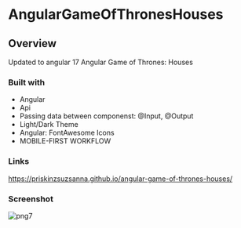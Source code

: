 # AngularGameOfThronesHouses

## Overview
Updated to angular 17
Angular Game of Thrones: Houses 

### Built with

- Angular
- Api
- Passing data between componenst: @Input, @Output
- Light/Dark Theme
- Angular: FontAwesome Icons
- MOBILE-FIRST WORKFLOW


### Links
https://priskinzsuzsanna.github.io/angular-game-of-thrones-houses/

### Screenshot

![png7](https://github.com/PriskinZsuzsanna/angular-game-of-thrones-houses/assets/121173949/8e8a4b0c-0deb-40af-b8a6-a5b6c6a78105)

